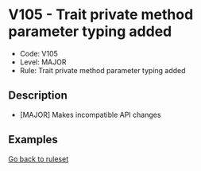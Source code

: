 # V105 - Trait private method parameter typing added

* Code: V105
* Level: MAJOR
* Rule: Trait private method parameter typing added

## Description

* [MAJOR] Makes incompatible API changes

## Examples

[Go back to ruleset](../README.md)